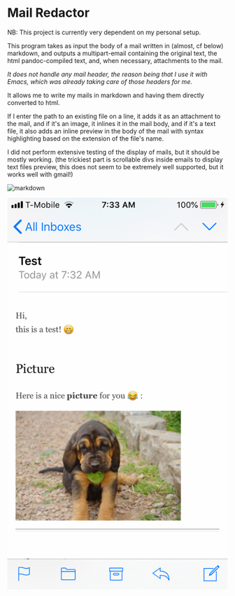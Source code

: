 # Mail Redactor

NB: This project is currently very dependent on my personal setup.

This program takes as input the body of a mail written in (almost, cf below) markdown, and outputs a multipart-email containing the original text, the html pandoc-compiled text, and, when necessary, attachments to the mail.

*It does not handle any mail header, the reason being that I use it with Emacs, which was already taking care of those headers for me.*

It allows me to write my mails in markdown and having them directly converted to html.

If I enter the path to an existing file on a line, it adds it as an attachment to the mail, and if it's an image, it inlines it in the mail body, and if it's a text file, it also adds an inline preview in the body of the mail with syntax highlighting based on the extension of the file's name.

I did not perform extensive testing of the display of mails, but it should be mostly working. (the trickiest part is scrollable divs inside emails to display text files preview, this does not seem to be extremely well supported, but it works well with gmail!)

![markdown](/data/screenshots/mail_markdown/?raw=true "Mail redaction from Emacs")

![gmail](/data/screenshots/mail_output.gif/?raw=true "Result")
